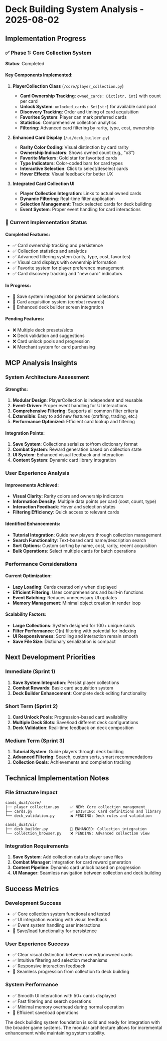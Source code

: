 # Deck Building System Analysis - 2025-08-02

## Implementation Progress

### ✅ **Phase 1: Core Collection System** 
**Status**: Completed

#### Key Components Implemented:

1. **PlayerCollection Class** (`/core/player_collection.py`)
   - **Card Ownership Tracking**: `owned_cards: Dict[str, int]` with count per card
   - **Unlock System**: `unlocked_cards: Set[str]` for available card pool 
   - **Discovery Tracking**: Order and timing of card acquisition
   - **Favorites System**: Player can mark preferred cards
   - **Statistics**: Comprehensive collection analytics
   - **Filtering**: Advanced card filtering by rarity, type, cost, ownership

2. **Enhanced Card Display** (`/ui/deck_builder.py`)
   - **Rarity Color Coding**: Visual distinction by card rarity
   - **Ownership Indicators**: Shows owned count (e.g., "x3")
   - **Favorite Markers**: Gold star for favorited cards
   - **Type Indicators**: Color-coded bars for card types
   - **Interactive Selection**: Click to select/deselect cards
   - **Hover Effects**: Visual feedback for better UX

3. **Integrated Card Collection UI**
   - **Player Collection Integration**: Links to actual owned cards
   - **Dynamic Filtering**: Real-time filter application
   - **Selection Management**: Track selected cards for deck building
   - **Event System**: Proper event handling for card interactions

### 🔄 **Current Implementation Status**

#### **Completed Features:**
- ✅ Card ownership tracking and persistence
- ✅ Collection statistics and analytics  
- ✅ Advanced filtering system (rarity, type, cost, favorites)
- ✅ Visual card displays with ownership information
- ✅ Favorite system for player preference management
- ✅ Card discovery tracking and "new card" indicators

#### **In Progress:**
- 🔄 Save system integration for persistent collections
- 🔄 Card acquisition system (combat rewards)
- 🔄 Enhanced deck builder screen integration

#### **Pending Features:**
- ❌ Multiple deck presets/slots
- ❌ Deck validation and suggestions
- ❌ Card unlock pools and progression
- ❌ Merchant system for card purchasing

## MCP Analysis Insights

### **System Architecture Assessment**

#### **Strengths:**
1. **Modular Design**: PlayerCollection is independent and reusable
2. **Event-Driven**: Proper event handling for UI interactions
3. **Comprehensive Filtering**: Supports all common filter criteria
4. **Extensible**: Easy to add new features (crafting, trading, etc.)
5. **Performance Optimized**: Efficient card lookup and filtering

#### **Integration Points:**
1. **Save System**: Collections serialize to/from dictionary format
2. **Combat System**: Reward generation based on collection state
3. **UI System**: Enhanced visual feedback and interaction
4. **Content System**: Dynamic card library integration

### **User Experience Analysis**

#### **Improvements Achieved:**
- **Visual Clarity**: Rarity colors and ownership indicators
- **Information Density**: Multiple data points per card (cost, count, type)
- **Interaction Feedback**: Hover and selection states
- **Filtering Efficiency**: Quick access to relevant cards

#### **Identified Enhancements:**
- **Tutorial Integration**: Guide new players through collection management
- **Search Functionality**: Text-based card name/description search
- **Sort Options**: Custom sorting by name, cost, rarity, recent acquisition
- **Bulk Operations**: Select multiple cards for batch operations

### **Performance Considerations**

#### **Current Optimization:**
- **Lazy Loading**: Cards created only when displayed
- **Efficient Filtering**: Uses comprehensions and built-in functions
- **Event Batching**: Reduces unnecessary UI updates
- **Memory Management**: Minimal object creation in render loop

#### **Scalability Factors:**
- **Large Collections**: System designed for 100+ unique cards
- **Filter Performance**: O(n) filtering with potential for indexing
- **UI Responsiveness**: Scrolling and interaction remain smooth
- **Save File Size**: Dictionary serialization is compact

## Next Development Priorities

### **Immediate (Sprint 1)**
1. **Save System Integration**: Persist player collections
2. **Combat Rewards**: Basic card acquisition system
3. **Deck Builder Enhancement**: Complete deck editing functionality

### **Short Term (Sprint 2)**  
1. **Card Unlock Pools**: Progression-based card availability
2. **Multiple Deck Slots**: Save/load different deck configurations
3. **Deck Validation**: Real-time feedback on deck composition

### **Medium Term (Sprint 3)**
1. **Tutorial System**: Guide players through deck building
2. **Advanced Filtering**: Search, custom sorts, smart recommendations
3. **Collection Goals**: Achievements and completion tracking

## Technical Implementation Notes

### **File Structure Impact**
```
sands_duat/core/
├── player_collection.py     ✅ NEW: Core collection management
├── cards.py                 ✅ EXISTING: Card definitions and library
└── deck_validation.py       ❌ PENDING: Deck rules and validation

sands_duat/ui/
├── deck_builder.py          🔄 ENHANCED: Collection integration
└── collection_browser.py    ❌ PENDING: Advanced collection view
```

### **Integration Requirements**
1. **Save System**: Add collection data to player save files
2. **Combat Manager**: Integration for card reward generation
3. **Content Pipeline**: Dynamic card unlock based on progression
4. **UI Manager**: Seamless navigation between collection and deck building

## Success Metrics

### **Development Success**
- ✅ Core collection system functional and tested
- ✅ UI integration working with visual feedback
- ✅ Event system handling user interactions
- 🔄 Save/load functionality for persistence

### **User Experience Success**
- ✅ Clear visual distinction between owned/unowned cards
- ✅ Intuitive filtering and selection mechanisms
- ✅ Responsive interaction feedback
- 🔄 Seamless progression from collection to deck building

### **System Performance**
- ✅ Smooth UI interaction with 50+ cards displayed
- ✅ Fast filtering and search operations
- ✅ Minimal memory overhead during normal operation
- 🔄 Efficient save/load operations

The deck building system foundation is solid and ready for integration with the broader game systems. The modular architecture allows for incremental enhancement while maintaining system stability.